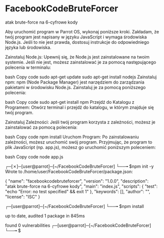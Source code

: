 # FacebookCodeBruteForcer
 atak brute-force na 6-cyfrowe kody


Aby uruchomić program w Parrot OS, wykonaj poniższe kroki. Zakładam, że twój program jest napisany w języku JavaScript i wymaga środowiska Node.js. Jeśli to nie jest prawda, dostosuj instrukcje do odpowiedniego języka lub środowiska.

Zainstaluj Node.js:
Upewnij się, że Node.js jest zainstalowane na twoim systemie. Jeśli nie jest, możesz zainstalować je za pomocą następującego polecenia w terminalu:

bash
Copy code
sudo apt-get update
sudo apt-get install nodejs
Zainstaluj npm:
npm (Node Package Manager) jest narzędziem do zarządzania pakietami w środowisku Node.js. Zainstaluj je za pomocą poniższego polecenia:

bash
Copy code
sudo apt-get install npm
Przejdź do Katalogu z Programem:
Otwórz terminal i przejdź do katalogu, w którym znajduje się twój program.

Zainstaluj Zależności:
Jeśli twój program korzysta z zależności, możesz je zainstalować za pomocą polecenia:

bash
Copy code
npm install
Uruchom Program:
Po zainstalowaniu zależności, możesz uruchomić swój program. Przyjmując, że program to plik JavaScript (np. app.js), możesz go uruchomić poniższym poleceniem:

bash
Copy code
node app.js



┌─[✗]─[user@parrot]─[~/FacebookCodeBruteForcer]
└──╼ $npm init -y
Wrote to /home/user/FacebookCodeBruteForcer/package.json:

{
  "name": "facebookcodebruteforcer",
  "version": "1.0.0",
  "description": "atak brute-force na 6-cyfrowe kody",
  "main": "index.js",
  "scripts": {
    "test": "echo \"Error: no test specified\" && exit 1"
  },
  "keywords": [],
  "author": "",
  "license": "ISC"
}


┌─[user@parrot]─[~/FacebookCodeBruteForcer]
└──╼ $npm install

up to date, audited 1 package in 845ms

found 0 vulnerabilities
┌─[user@parrot]─[~/FacebookCodeBruteForcer]
└──╼ $
